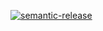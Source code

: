 [![semantic-release](https://img.shields.io/badge/semantic-release-e10079.svg?logo=semantic-release)](https://github.com/semantic-release/semantic-release)